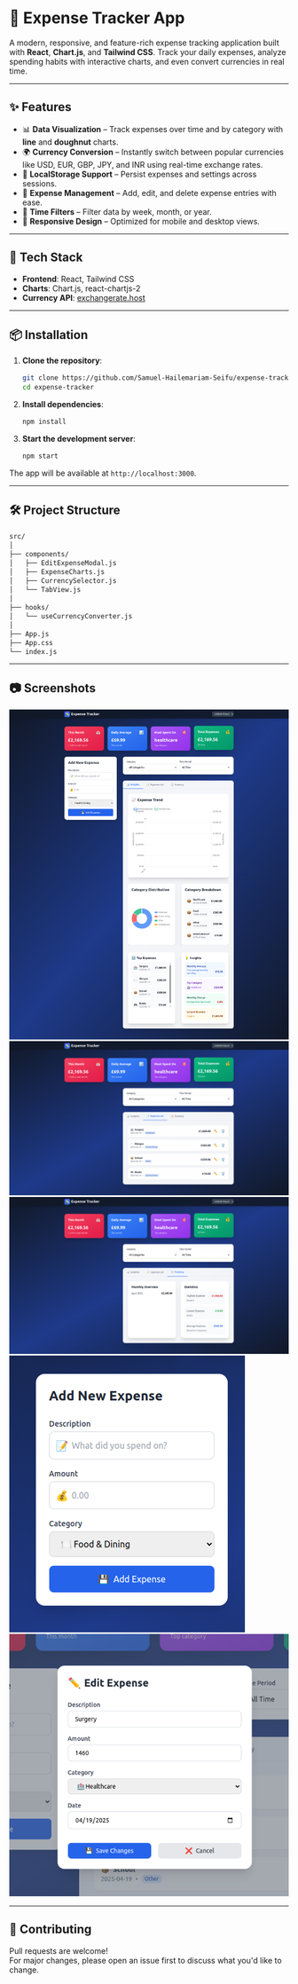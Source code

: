 


# 💸 Expense Tracker App

A modern, responsive, and feature-rich expense tracking application built with **React**, **Chart.js**, and **Tailwind CSS**. Track your daily expenses, analyze spending habits with interactive charts, and even convert currencies in real time.

---

## ✨ Features

- 📊 **Data Visualization** – Track expenses over time and by category with **line** and **doughnut** charts.
- 🌍 **Currency Conversion** – Instantly switch between popular currencies like USD, EUR, GBP, JPY, and INR using real-time exchange rates.
- 💾 **LocalStorage Support** – Persist expenses and settings across sessions.
- 🧾 **Expense Management** – Add, edit, and delete expense entries with ease.
- 📆 **Time Filters** – Filter data by week, month, or year.
- 📱 **Responsive Design** – Optimized for mobile and desktop views.

---

## 🚀 Tech Stack

- **Frontend**: React, Tailwind CSS
- **Charts**: Chart.js, react-chartjs-2
- **Currency API**: [exchangerate.host](https://exchangerate.host)

---

## 📦 Installation

1. **Clone the repository**:
   ```bash
   git clone https://github.com/Samuel-Hailemariam-Seifu/expense-tracker.git
   cd expense-tracker
   ```

2. **Install dependencies**:
   ```bash
   npm install
   ```

3. **Start the development server**:
   ```bash
   npm start
   ```

The app will be available at `http://localhost:3000`.

---

## 🛠 Project Structure

```
src/
│
├── components/
│   ├── EditExpenseModal.js
│   ├── ExpenseCharts.js
│   ├── CurrencySelector.js
│   └── TabView.js
│
├── hooks/
│   └── useCurrencyConverter.js
│
├── App.js
├── App.css
└── index.js
```

---

## 📷 Screenshots

<!-- Add your screenshots here -->
![Dashboard Screenshot: Analytics](./src/assets/screenshot-1.png)
![Dashboard Screenshot: Expense List](./src/assets/screenshot-2.png)
![Dashboard Screenshot: Expense Summary](./src/assets/screenshot-3.png)
![Dashboard Screenshot: Add Expense](./src/assets/screenshot-4.png)
![Dashboard Screenshot: Update Expense](./src/assets/screenshot-5.png)


---


## 🙌 Contributing

Pull requests are welcome!  
For major changes, please open an issue first to discuss what you'd like to change.
